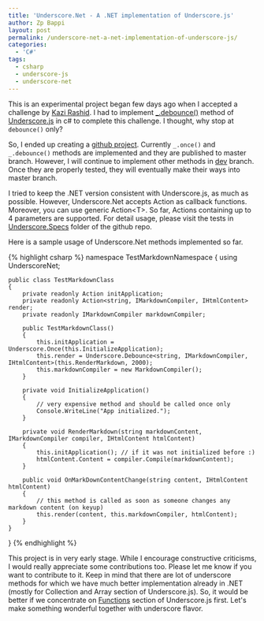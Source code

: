 ```yaml
---
title: 'Underscore.Net - A .NET implementation of Underscore.js'
author: Zp Bappi
layout: post
permalink: /underscore-net-a-net-implementation-of-underscore-js/
categories:
  - 'C#'
tags:
  - csharp
  - underscore-js
  - underscore-net
---
```

This is an experimental project began few days ago when I accepted a challenge by [Kazi Rashid][1]. I had to implement [_.debounce()](http://underscorejs.org/#debounce) method of [Underscore.js](http://underscorejs.org/) in c# to complete this challenge. I thought, why stop at `debounce()` only?

So, I ended up creating a [github project](https://github.com/zpbappi/underscore-net). Currently `_.once()` and `_.debounce()` methods are implemented and they are published to master branch. However, I will continue to implement other methods in [dev](https://github.com/zpbappi/underscore-net/tree/dev) branch. Once they are properly tested, they will eventually make their ways into master branch.

I tried to keep the .NET version consistent with Underscore.js, as much as possible. However, Underscore.Net accepts Action as callback functions. Moreover, you can use generic Action&lt;T&gt;. So far, Actions containing up to 4 parameters are supported. For detail usage, please visit the tests in [Underscore.Specs](https://github.com/zpbappi/underscore-net/tree/dev/Underscore.Specs) folder of the github repo.

Here is a sample usage of Underscore.Net methods implemented so far.

{% highlight csharp %}
namespace TestMarkdownNamespace
{
    using UnderscoreNet;

    public class TestMarkdownClass
    {
        private readonly Action initApplication;
        private readonly Action<string, IMarkdownCompiler, IHtmlContent> render;
        private readonly IMarkdownCompiler markdownCompiler;

        public TestMarkdownClass()
        {
            this.initApplication = Underscore.Once(this.InitializeApplication);
            this.render = Underscore.Debounce<string, IMarkdownCompiler, IHtmlContent>(this.RenderMarkdown, 2000);
            this.markdownCompiler = new MarkdownCompiler();
        }

        private void InitializeApplication()
        {
            // very expensive method and should be called once only
            Console.WriteLine("App initialized.");
        }

        private void RenderMarkdown(string markdownContent, IMarkdownCompiler compiler, IHtmlContent htmlContent)
        {
            this.initApplication(); // if it was not initialized before :)
            htmlContent.Content = compiler.Compile(markdownContent);
        }

        public void OnMarkDownContentChange(string content, IHtmlContent htmlContent)
        {
            // this method is called as soon as someone changes any markdown content (on keyup)
            this.render(content, this.markdownCompiler, htmlContent);
        }
    }
}
{% endhighlight %}

This project is in very early stage. While I encourage constructive criticisms, I would really appreciate some contributions too. Please let me know if you want to contribute to it. Keep in mind that there are lot of underscore methods for which we have much better implementation already in .NET (mostly for Collection and Array section of Underscore.js). So, it would be better if we concentrate on [Functions](http://underscorejs.org/#functions) section of Underscore.js first. Let's make something wonderful together with underscore flavor.

 [1]: https://twitter.com/manzurrashid
